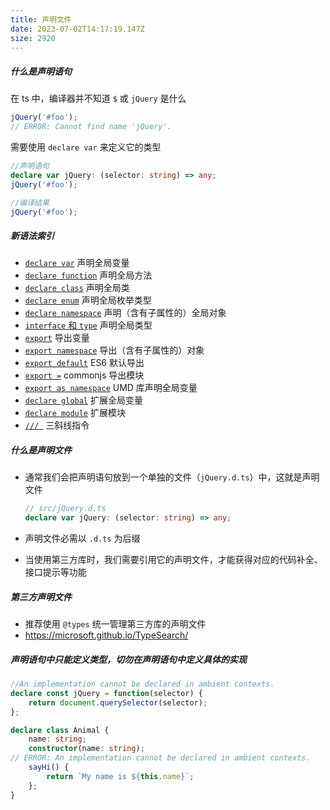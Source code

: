 ```yaml
---
title: 声明文件
date: 2023-07-02T14:17:19.147Z
size: 2920
---
```

##### 什么是声明语句

在 ts 中，编译器并不知道 `$` 或 `jQuery` 是什么

```typescript
jQuery('#foo');
// ERROR: Cannot find name 'jQuery'.
```

需要使用 `declare var` 来定义它的类型

```typescript
//声明语句
declare var jQuery: (selector: string) => any;
jQuery('#foo');

//编译结果
jQuery('#foo');
```
##### 新语法索引

- [`declare var`](https://ts.xcatliu.com/basics/declaration-files.html#declare-var) 声明全局变量
- [`declare function`](https://ts.xcatliu.com/basics/declaration-files.html#declare-function) 声明全局方法
- [`declare class`](https://ts.xcatliu.com/basics/declaration-files.html#declare-class) 声明全局类
- [`declare enum`](https://ts.xcatliu.com/basics/declaration-files.html#declare-enum) 声明全局枚举类型
- [`declare namespace`](https://ts.xcatliu.com/basics/declaration-files.html#declare-namespace) 声明（含有子属性的）全局对象
- [`interface` 和 `type`](https://ts.xcatliu.com/basics/declaration-files.html#interface-和-type) 声明全局类型
- [`export`](https://ts.xcatliu.com/basics/declaration-files.html#export) 导出变量
- [`export namespace`](https://ts.xcatliu.com/basics/declaration-files.html#export-namespace) 导出（含有子属性的）对象
- [`export default`](https://ts.xcatliu.com/basics/declaration-files.html#export-default) ES6 默认导出
- [`export =`](https://ts.xcatliu.com/basics/declaration-files.html#export-1) commonjs 导出模块
- [`export as namespace`](https://ts.xcatliu.com/basics/declaration-files.html#export-as-namespace) UMD 库声明全局变量
- [`declare global`](https://ts.xcatliu.com/basics/declaration-files.html#declare-global) 扩展全局变量
- [`declare module`](https://ts.xcatliu.com/basics/declaration-files.html#declare-module) 扩展模块
- [`/// `](https://ts.xcatliu.com/basics/declaration-files.html#san-xie-xian-zhi-ling) 三斜线指令

##### 什么是声明文件

- 通常我们会把声明语句放到一个单独的文件（`jQuery.d.ts`）中，这就是声明文件

  ```typescript
  // src/jQuery.d.ts
  declare var jQuery: (selector: string) => any;
  ```

- 声明文件必需以 `.d.ts` 为后缀

- 当使用第三方库时，我们需要引用它的声明文件，才能获得对应的代码补全、接口提示等功能

##### 第三方声明文件

- 推荐使用 `@types` 统一管理第三方库的声明文件
- https://microsoft.github.io/TypeSearch/

##### 声明语句中只能定义类型，切勿在声明语句中定义具体的实现

```typescript
//An implementation cannot be declared in ambient contexts.
declare const jQuery = function(selector) {
    return document.querySelector(selector);
};

declare class Animal {
    name: string;
    constructor(name: string);
// ERROR: An implementation cannot be declared in ambient contexts.
    sayHi() {
        return `My name is ${this.name}`;
    };
}
```
